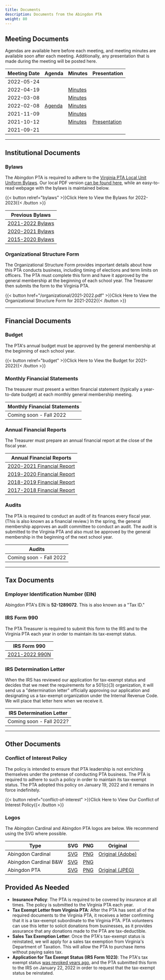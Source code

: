 ```yaml
---
title: Documents
description: Documents from the Abingdon PTA
weight: 80
---
```


## Meeting Documents

Agendas are available here before each meeting, and meeting minutes are available soon after each meeting. Additionally, any presentation that is made during the meeting will be posted here.

| Meeting Date | Agenda | Minutes | Presentation |
| ------------ | ------ | ------- | ------------ |
| 2022-05-24   | | | |
| 2022-04-19   | | [Minutes](/minutes/2022-04-19/) | |
| 2022-03-08   | | [Minutes](/minutes/2022-03-08/) | |
| 2022-02-08   | [Agenda](/agendas/2022-02-08.pdf) | [Minutes](/minutes/2022-02-08.pdf) | |
| 2021-11-09   | | [Minutes](/minutes/2021-11-09.pdf) | | |
| 2021-10-12   | | [Minutes](/minutes/2021-10-12.pdf) | [Presentation](/presentations/2021-10-12.pdf) |
| 2021-09-21   | | | |

---

## Institutional Documents

### Bylaws

The Abingdon PTA is required to adhere to the [Virginia PTA Local Unit Uniform Bylaws](https://www.vapta.org/27-committees/bylaws). Our local PDF version [can be found here](/bylawsfolder/2022-2023.pdf), while an easy-to-read webpage with the bylaws is maintained below.

{{< button relref="bylaws" >}}Click Here to View the Bylaws for 2022-2023{{< /button >}}

| Previous Bylaws |
|-|
| [2021-2022 Bylaws](/bylawsfolder/2021-2022.pdf) |
| [2020-2021 Bylaws](/bylawsfolder/2020-2021.pdf) |
| [2015-2020 Bylaws](/bylawsfolder/2015-2020.pdf) |

### Organizational Structure Form

The Organizational Structure Form provides important details about how this PTA conducts business, including timing of elections and term limits on officers. The PTA must complete this form and have it approved by the general membership at the beginning of each school year. The Treasurer then submits the form to the Virginia PTA.

{{< button href="/organizational/2021-2022.pdf" >}}Click Here to View the Organizational Structure Form for 2021-2022{{< /button >}}

---

## Financial Documents

### Budget

The PTA's annual budget must be approved by the general membership at the beginning of each school year.

{{< button relref="budget" >}}Click Here to View the Budget for 2021-2022{{< /button >}}

### Monthly Financial Statements

The treasurer must present a written financial statement (typically a year-to-date budget) at each monthly general membership meeting.

| Monthly Financial Statements |
|-|
| Coming soon - Fall 2022 |

### Annual Financial Reports

The Treasurer must prepare an annual financial report at the close of the fiscal year.

| Annual Financial Reports |
|-|
| [2020-2021 Financial Report](/financialreports/2020-2021.pdf) |
| [2019-2020 Financial Report](/financialreports/2019-2020.pdf) |
| [2018-2019 Financial Report](/financialreports/2018-2019.pdf) |
| [2017-2018 Financial Report](/financialreports/2017-2018.pdf) |

### Audits

The PTA is required to conduct an audit of its finances every fiscal year. (This is also known as a financial review.) In the spring, the general membership approves an audit committee to conduct an audit. The audit is submitted to the Virginia PTA and also must be approved by the general membership in the beginning of the next school year.

| Audits |
|-|
| Coming soon - Fall 2022 |

---

## Tax Documents

### Employer Identification Number (EIN)

Abingdon PTA's EIN is **52-1289072**. This is also known as a "Tax ID."

### IRS Form 990

The PTA Treasurer is required to submit this form to the IRS and to the Virginia PTA each year in order to maintain its tax-exempt status.

| IRS Form 990 |
|-|
| [2021-2022 990N](/990/2021-2022.pdf) |

### IRS Determination Letter

When the IRS has reviewed our application for tax-exempt status and decides that we meet the requirements for a 501(c)(3) organization, it will send us a "determination letter" officially approving our application and designating us a tax-exempt organization under the Internal Revenue Code. We will place that letter here when we receive it.

| IRS Determination Letter |
|-|
| Coming soon - Fall 2022? |

---

## Other Documents

### Conflict of Interest Policy

The policy is intended to ensure that PTA leadership is not enriching themselves under the pretense of conducting PTA business. The PTA is required to adhere to such a policy in order to maintain its tax-exempt status. The PTA adopted this policy on January 19, 2022 and it remains in force indefinitely.

{{< button relref="conflict-of-interest" >}}Click Here to View Our Conflict of Interest Policy{{< /button >}}

### Logos

The Abingdon Cardinal and Abingdon PTA logos are below. We recommend using the SVG where possible.

| Type | SVG | PNG | Original |
| ---- | --- | --- | -------- |
| Abingdon Cardinal | [SVG](/logos/Abingdon-Cardinal-logo.svg) | [PNG](/logos/Abingdon-Cardinal-logo.png) | [Original (Adobe)](/logos/Abingdon-remastered.ai)
| Abingdon Cardinal B&W | [SVG](/logos/Abingdon-Cardinal-logo-BW.svg) | [PNG](/logos/Abingdon-Cardinal-logo-BW.png) |
| Abingdon PTA | [SVG](/logos/Abingdon-PTA-logo.svg) | [PNG](/logos/Abingdon-PTA-logo.png) | [Original (JPEG)](https://www.vapta.org/images/logos/A/abingdonelem.jpg) |


## Provided As Needed

- **Insurance Policy**: The PTA is required to be covered by insurance at all times. The policy is submitted to the Virginia PTA each year.
- **Tax Exempt Letter from Virginia PTA**: After the PTA has sent all of the required documents to the Virginia PTA, it receives a letter confirming that it is a tax-exempt subordinate to the Virginia PTA. PTA volunteers can use this letter to solicit donations from businesses, as it provides assurance that any donations made to the PTA are tax-deductible.
- **Sales Tax Exemption Letter**: Once the PTA's tax-exempt status is reinstated, we will apply for a sales tax exemption from Virginia's Department of Taxation. This will allow the PTA to purchase items without paying sales tax.
- **Application for Tax Exempt Status (IRS Form 1023)**: The PTA's tax exempt status [was revoked years ago](https://apps.irs.gov/app/eos/detailsPage?ein=521289072&name=VIRGINIA%20CONGRESS%20OF%20PARENTS%20AND&city=ARLINGTON&state=VA&countryAbbr=US&dba=TEACHERSABINGDON&type=REVOCATION&orgTags=REVOCATION), and the PTA submitted this form to the IRS on January 22, 2022 in order to request that the tax-exempt status be reinstated.